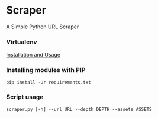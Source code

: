 # Scraper
A Simple Python URL Scraper

### Virtualenv
[Installation and Usage](https://virtualenv.pypa.io/en/stable/installation.html)

### Installing modules with PIP
```pip install -Ur requirements.txt```

### Script usage
```scraper.py [-h] --url URL --depth DEPTH --assets ASSETS```
